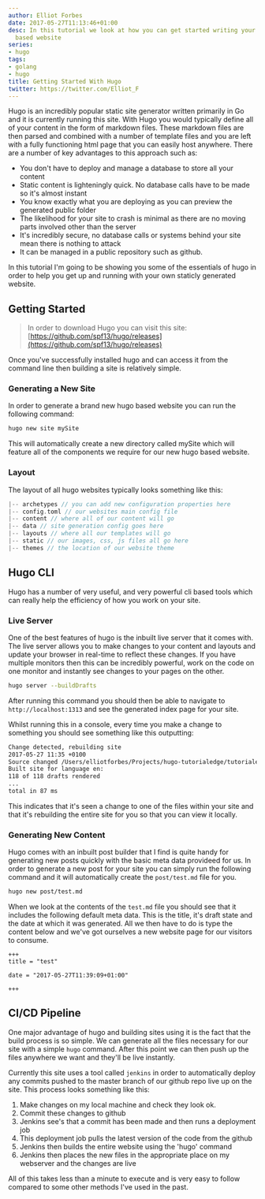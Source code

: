 ```yaml
---
author: Elliot Forbes
date: 2017-05-27T11:13:46+01:00
desc: In this tutorial we look at how you can get started writing your first hugo
  based website
series:
- hugo
tags:
- golang
- hugo
title: Getting Started With Hugo
twitter: https://twitter.com/Elliot_F
---
```


Hugo is an incredibly popular static site generator written primarily in Go and it is currently running this site. With Hugo you would typically define all of your content in the form of markdown files. These markdown files are then parsed and combined with a number of template files and you are left with a fully functioning html page that you can easily host anywhere. There are a number of key advantages to this approach such as:

* You don't have to deploy and manage a database to store all your content
* Static content is lighteningly quick. No database calls have to be made so it's almost instant
* You know exactly what you are deploying as you can preview the generated public folder
* The likelihood for your site to crash is minimal as there are no moving parts involved other than the server
* It's incredibly secure, no database calls or systems behind your site mean there is nothing to attack
* It can be managed in a public repository such as github.

In this tutorial I'm going to be showing you some of the essentials of hugo in order to help you get up and running with your own staticly generated website.

## Getting Started

> In order to download Hugo you can visit this site: [https://github.com/spf13/hugo/releases](https://github.com/spf13/hugo/releases)

Once you've successfully installed hugo and can access it from the command line then building a site is relatively simple.

### Generating a New Site

In order to generate a brand new hugo based website you can run the following command:

```bash
hugo new site mySite
```

This will automatically create a new directory called mySite which will feature all of the components we require for our new hugo based website.

### Layout

The layout of all hugo websites typically looks something like this:

```go
|-- archetypes // you can add new configuration properties here
|-- config.toml // our websites main config file
|-- content // where all of our content will go
|-- data // site generation config goes here
|-- layouts // where all our templates will go
|-- static // our images, css, js files all go here
|-- themes // the location of our website theme
```

## Hugo CLI

Hugo has a number of very useful, and very powerful cli based tools which can really help the efficiency of how you work on your site.

### Live Server

One of the best features of hugo is the inbuilt live server that it comes with. The live server allows you to make changes to your content and layouts and update your browser in real-time to reflect these changes. If you have multiple monitors then this can be incredibly powerful, work on the code on one monitor and instantly see changes to your pages on the other.

```bash
hugo server --buildDrafts
```

After running this command you should then be able to navigate to `http://localhost:1313` and see the generated index page for your site. 

Whilst running this in a console, every time you make a change to something you should see something like this outputting:

```bash
Change detected, rebuilding site
2017-05-27 11:35 +0100
Source changed /Users/elliotforbes/Projects/hugo-tutorialedge/tutorialedge/content/post/golang/hugo/getting-started-with-hugo.md
Built site for language en:
118 of 118 drafts rendered
... 
total in 87 ms
```

This indicates that it's seen a change to one of the files within your site and that it's rebuilding the entire site for you so that you can view it locally. 

### Generating New Content

Hugo comes with an inbuilt post builder that I find is quite handy for generating new posts quickly with the basic meta data provideed for us. In order to generate a new post for your site you can simply run the following command and it will automatically create the `post/test.md` file for you.

```bash
hugo new post/test.md
```

When we look at the contents of the `test.md` file you should see that it includes the following default meta data. This is the title, it's draft state and the date at which it was generated. All we then have to do is type the content below and we've got ourselves a new website page for our visitors to consume.

```t
+++
title = "test"

date = "2017-05-27T11:39:09+01:00"

+++
```

## CI/CD Pipeline

One major advantage of hugo and building sites using it is the fact that the build process is so simple. We can generate all the files necessary for our site with a simple `hugo` command. After this point we can then push up the files anywhere we want and they'll be live instantly.

Currently this site uses a tool called `jenkins` in order to automatically deploy any commits pushed to the master branch of our github repo live up on the site. This process looks something like this:

1. Make changes on my local machine and check they look ok.
2. Commit these changes to github
3. Jenkins see's that a commit has been made and then runs a deployment job
4. This deployment job pulls the latest version of the code from the github 
5. Jenkins then builds the entire website using the 'hugo' command
6. Jenkins then places the new files in the appropriate place on my webserver and the changes are live

All of this takes less than a minute to execute and is very easy to follow compared to some other methods I've used in the past. 


